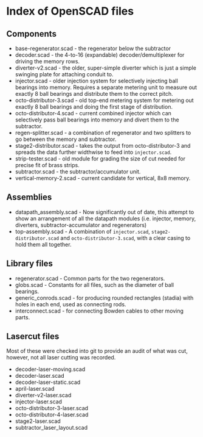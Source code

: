 # Index of OpenSCAD files

## Components

* base-regenerator.scad - the regenerator below the subtractor
* decoder.scad - the 4-to-16 (expandable) decoder/demultiplexer for driving the memory rows.
* diverter-v2.scad - the older, super-simple diverter which is just a simple swinging plate for attaching conduit to.
* injector.scad - older injection system for selectively injecting ball bearings into memory. Requires a separate metering unit to measure out exactly 8 ball bearings and distribute them to the correct pitch.
* octo-distributor-3.scad - old top-end metering system for metering out exactly 8 ball bearings and doing the first stage of distribution.
* octo-distributor-4.scad - current combined injector which can selectively pass ball bearings into memory and divert them to the subtractor.
* regen-splitter.scad - a combination of regenerator and two splitters to go between the memory and subtractor.
* stage2-distributor.scad - takes the output from octo-distributor-3 and spreads the data further widthwise to feed into `injector.scad`.
* strip-tester.scad - old module for grading the size of cut needed for precise fit of brass strips.
* subtractor.scad - the subtractor/accumulator unit.
* vertical-memory-2.scad - current candidate for vertical, 8x8 memory.

## Assemblies

* datapath_assembly.scad - Now significantly out of date, this attempt to show an arrangement of all the datapath modules (i.e. injector, memory, diverters, subtractor-accumulator and regenerators)
* top-assembly.scad - A combination of `injector.scad`, `stage2-distributor.scad` and `octo-distributor-3.scad`, with a clear casing to hold them all together.

## Library files

* regenerator.scad - Common parts for the two regenerators.
* globs.scad - Constants for all files, such as the diameter of ball bearings.
* generic_conrods.scad - for producing rounded rectangles (stadia) with holes in each end, used as connecting rods.
* interconnect.scad - for connecting Bowden cables to other moving parts.

## Lasercut files

Most of these were checked into git to provide an audit of what was cut, however, not all laser cutting was recorded.

* decoder-laser-moving.scad
* decoder-laser.scad
* decoder-laser-static.scad
* april-laser.scad
* diverter-v2-laser.scad
* injector-laser.scad
* octo-distributor-3-laser.scad
* octo-distributor-4-laser.scad
* stage2-laser.scad
* subtractor_laser_layout.scad

